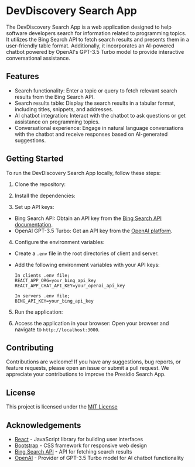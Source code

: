 # DevDiscovery Search App

The DevDiscovery Search App is a web application designed to help software developers search for information related to programming topics. It utilizes the Bing Search API to fetch search results and presents them in a user-friendly table format. Additionally, it incorporates an AI-powered chatbot powered by OpenAI's GPT-3.5 Turbo model to provide interactive conversational assistance.

## Features

- Search functionality: Enter a topic or query to fetch relevant search results from the Bing Search API.
- Search results table: Display the search results in a tabular format, including titles, snippets, and addresses.
- AI chatbot integration: Interact with the chatbot to ask questions or get assistance on programming topics.
- Conversational experience: Engage in natural language conversations with the chatbot and receive responses based on AI-generated suggestions.

## Getting Started

To run the DevDiscovery Search App locally, follow these steps:

1. Clone the repository:

2. Install the dependencies:

3. Set up API keys:

- Bing Search API: Obtain an API key from the [Bing Search API documentation](https://www.microsoft.com/en-us/bing/apis/bing-search-api-v7).
- OpenAI GPT-3.5 Turbo: Get an API key from the [OpenAI platform](https://platform.openai.com/).

4. Configure the environment variables:

- Create a `.env` file in the root directories of client and server.
- Add the following environment variables with your API keys:

  ```
  In clients .env file;
  REACT_APP_ORG=your_bing_api_key
  REACT_APP_CHAT_API_KEY=your_openai_api_key

  In servers .env file;
  BING_API_KEY=your_bing_api_key
  ```

5. Run the application:

6. Access the application in your browser:
   Open your browser and navigate to `http://localhost:3000`.

## Contributing

Contributions are welcome! If you have any suggestions, bug reports, or feature requests, please open an issue or submit a pull request. We appreciate your contributions to improve the Presidio Search App.

## License

This project is licensed under the [MIT License](LICENSE)

## Acknowledgements

- [React](https://reactjs.org) - JavaScript library for building user interfaces
- [Bootstrap](https://getbootstrap.com) - CSS framework for responsive web design
- [Bing Search API](https://www.microsoft.com/en-us/bing/apis/bing-search-api-v7) - API for fetching search results
- [OpenAI](https://openai.com) - Provider of GPT-3.5 Turbo model for AI chatbot functionality
